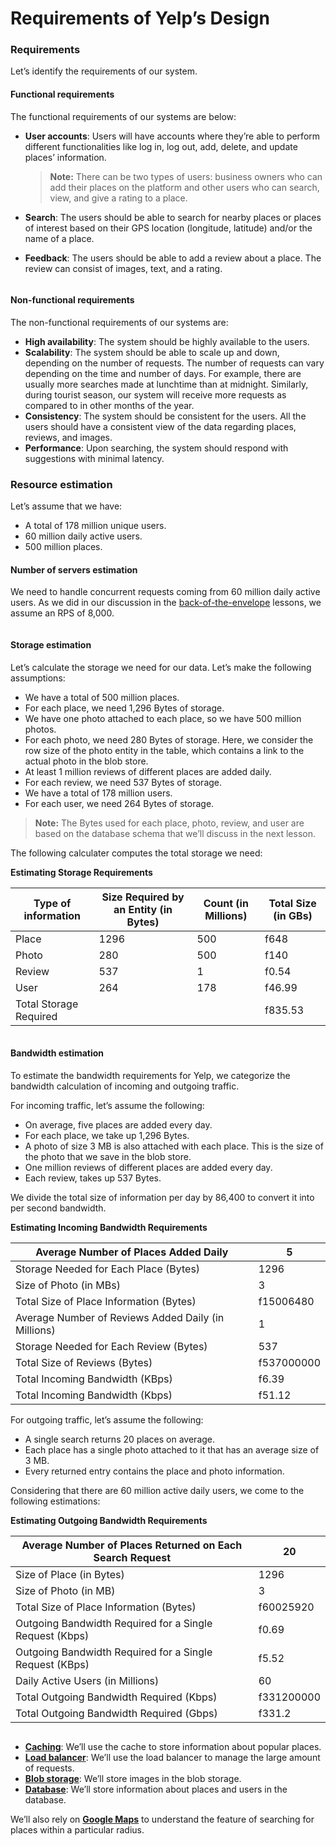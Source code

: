 # Requirements of Yelp’s Design

### Requirements <a href="#requirements-0" id="requirements-0"></a>

Let’s identify the requirements of our system.

#### Functional requirements <a href="#functional-requirements-1" id="functional-requirements-1"></a>

The functional requirements of our systems are below:

*   **User accounts**: Users will have accounts where they’re able to perform different functionalities like log in, log out, add, delete, and update places’ information.

    > **Note:** There can be two types of users: business owners who can add their places on the platform and other users who can search, view, and give a rating to a place.
* **Search**: The users should be able to search for nearby places or places of interest based on their GPS location (longitude, latitude) and/or the name of a place.
* **Feedback**: The users should be able to add a review about a place. The review can consist of images, text, and a rating.

<figure><img src="https://kuweiguge.github.io/Grokking-Modern-System-Design-Interview-Gitbook/assets/Screenshot 2023-09-03 at 12.10.20 PM.png" alt=""><figcaption></figcaption></figure>

#### Non-functional requirements <a href="#non-functional-requirements-0" id="non-functional-requirements-0"></a>

The non-functional requirements of our systems are:

* **High availability**: The system should be highly available to the users.
* **Scalability**: The system should be able to scale up and down, depending on the number of requests. The number of requests can vary depending on the time and number of days. For example, there are usually more searches made at lunchtime than at midnight. Similarly, during tourist season, our system will receive more requests as compared to in other months of the year.
* **Consistency**: The system should be consistent for the users. All the users should have a consistent view of the data regarding places, reviews, and images.
* **Performance**: Upon searching, the system should respond with suggestions with minimal latency.

### Resource estimation <a href="#resource-estimation-1" id="resource-estimation-1"></a>

Let’s assume that we have:

* A total of 178 million unique users.
* 60 million daily active users.
* 500 million places.

#### Number of servers estimation <a href="#number-of-servers-estimation-2" id="number-of-servers-estimation-2"></a>

We need to handle concurrent requests coming from 60 million daily active users. As we did in our discussion in the [back-of-the-envelope](../back-of-the-envelope-calculations/put-back-of-the-envelope-numbers-in-perspective.md) lessons, we assume an RPS of 8,000.

<figure><img src="https://kuweiguge.github.io/Grokking-Modern-System-Design-Interview-Gitbook/assets/Screenshot 2023-09-03 at 12.11.18 PM.png" alt=""><figcaption></figcaption></figure>

#### Storage estimation <a href="#storage-estimation-0" id="storage-estimation-0"></a>

Let’s calculate the storage we need for our data. Let’s make the following assumptions:

* We have a total of 500 million places.
* For each place, we need 1,296 Bytes of storage.
* We have one photo attached to each place, so we have 500 million photos.
* For each photo, we need 280 Bytes of storage. Here, we consider the row size of the photo entity in the table, which contains a link to the actual photo in the blob store.
* At least 1 million reviews of different places are added daily.
* For each review, we need 537 Bytes of storage.
* We have a total of 178 million users.
* For each user, we need 264 Bytes of storage.

> **Note:** The Bytes used for each place, photo, review, and user are based on the database schema that we’ll discuss in the next lesson.

The following calculater computes the total storage we need:

**Estimating Storage Requirements**

| Type of information    | Size Required by an Entity (in Bytes) | Count (in Millions) | Total Size (in GBs) |
| ---------------------- | ------------------------------------- | ------------------- | ------------------- |
| Place                  | 1296                                  | 500                 | f648                |
| Photo                  | 280                                   | 500                 | f140                |
| Review                 | 537                                   | 1                   | f0.54               |
| User                   | 264                                   | 178                 | f46.99              |
| Total Storage Required |                                       |                     | f835.53             |

<figure><img src="https://kuweiguge.github.io/Grokking-Modern-System-Design-Interview-Gitbook/assets/Screenshot 2023-09-03 at 12.11.52 PM.png" alt=""><figcaption></figcaption></figure>

#### Bandwidth estimation <a href="#bandwidth-estimation-0" id="bandwidth-estimation-0"></a>

To estimate the bandwidth requirements for Yelp, we categorize the bandwidth calculation of incoming and outgoing traffic.

For incoming traffic, let’s assume the following:

* On average, five places are added every day.
* For each place, we take up 1,296 Bytes.
* A photo of size 3 MB is also attached with each place. This is the size of the photo that we save in the blob store.
* One million reviews of different places are added every day.
* Each review, takes up 537 Bytes.

We divide the total size of information per day by 86,400 to convert it into per second bandwidth.

**Estimating Incoming Bandwidth Requirements**

| Average Number of Places Added Daily                | 5          |
| --------------------------------------------------- | ---------- |
| Storage Needed for Each Place (Bytes)               | 1296       |
| Size of Photo (in MBs)                              | 3          |
| Total Size of Place Information (Bytes)             | f15006480  |
| Average Number of Reviews Added Daily (in Millions) | 1          |
| Storage Needed for Each Review (Bytes)              | 537        |
| Total Size of Reviews (Bytes)                       | f537000000 |
| Total Incoming Bandwidth (KBps)                     | f6.39      |
| Total Incoming Bandwidth (Kbps)                     | f51.12     |

For outgoing traffic, let’s assume the following:

* A single search returns 20 places on average.
* Each place has a single photo attached to it that has an average size of 3 MB.
* Every returned entry contains the place and photo information.

Considering that there are 60 million active daily users, we come to the following estimations:

**Estimating Outgoing Bandwidth Requirements**

| Average Number of Places Returned on Each Search Request | 20         |
| -------------------------------------------------------- | ---------- |
| Size of Place (in Bytes)                                 | 1296       |
| Size of Photo (in MB)                                    | 3          |
| Total Size of Place Information (Bytes)                  | f60025920  |
| Outgoing Bandwidth Required for a Single Request (Kbps)  | f0.69      |
| Outgoing Bandwidth Required for a Single Request (KBps)  | f5.52      |
| Daily Active Users (in Millions)                         | 60         |
| Total Outgoing Bandwidth Required (Kbps)                 | f331200000 |
| Total Outgoing Bandwidth Required (Gbps)                 | f331.2     |

<figure><img src="https://kuweiguge.github.io/Grokking-Modern-System-Design-Interview-Gitbook/assets/Screenshot 2023-09-03 at 12.12.43 PM.png" alt=""><figcaption></figcaption></figure>

* [**Caching**](../distributed-cache/system-design-the-distributed-cache.md): We’ll use the cache to store information about popular places.
* [**Load balancer**](../load-balancers/introduction-to-load-balancers.md): We’ll use the load balancer to manage the large amount of requests.
* [**Blob storage**](../blob-store/system-design-a-blob-store.md): We’ll store images in the blob storage.
* [**Database**](../databases/introduction-to-databases.md): We’ll store information about places and users in the database.

We’ll also rely on [**Google Maps**](../design-google-maps/system-design-google-maps.md) to understand the feature of searching for places within a particular radius.
